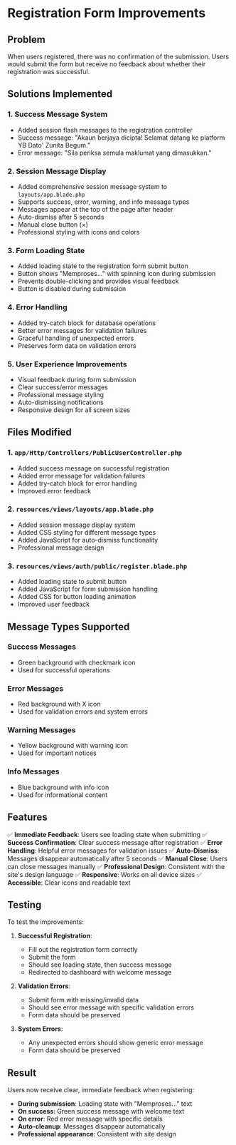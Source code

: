 # Registration Form Improvements

## Problem
When users registered, there was no confirmation of the submission. Users would submit the form but receive no feedback about whether their registration was successful.

## Solutions Implemented

### 1. **Success Message System**
- Added session flash messages to the registration controller
- Success message: "Akaun berjaya dicipta! Selamat datang ke platform YB Dato' Zunita Begum."
- Error message: "Sila periksa semula maklumat yang dimasukkan."

### 2. **Session Message Display**
- Added comprehensive session message system to `layouts/app.blade.php`
- Supports success, error, warning, and info message types
- Messages appear at the top of the page after header
- Auto-dismiss after 5 seconds
- Manual close button (×)
- Professional styling with icons and colors

### 3. **Form Loading State**
- Added loading state to the registration form submit button
- Button shows "Memproses..." with spinning icon during submission
- Prevents double-clicking and provides visual feedback
- Button is disabled during submission

### 4. **Error Handling**
- Added try-catch block for database operations
- Better error messages for validation failures
- Graceful handling of unexpected errors
- Preserves form data on validation errors

### 5. **User Experience Improvements**
- Visual feedback during form submission
- Clear success/error messages
- Professional message styling
- Auto-dismissing notifications
- Responsive design for all screen sizes

## Files Modified

### 1. `app/Http/Controllers/PublicUserController.php`
- Added success message on successful registration
- Added error message for validation failures
- Added try-catch block for error handling
- Improved error feedback

### 2. `resources/views/layouts/app.blade.php`
- Added session message display system
- Added CSS styling for different message types
- Added JavaScript for auto-dismiss functionality
- Professional message design

### 3. `resources/views/auth/public/register.blade.php`
- Added loading state to submit button
- Added JavaScript for form submission handling
- Added CSS for button loading animation
- Improved user feedback

## Message Types Supported

### Success Messages
- Green background with checkmark icon
- Used for successful operations

### Error Messages
- Red background with X icon
- Used for validation errors and system errors

### Warning Messages
- Yellow background with warning icon
- Used for important notices

### Info Messages
- Blue background with info icon
- Used for informational content

## Features

✅ **Immediate Feedback**: Users see loading state when submitting
✅ **Success Confirmation**: Clear success message after registration
✅ **Error Handling**: Helpful error messages for validation issues
✅ **Auto-Dismiss**: Messages disappear automatically after 5 seconds
✅ **Manual Close**: Users can close messages manually
✅ **Professional Design**: Consistent with the site's design language
✅ **Responsive**: Works on all device sizes
✅ **Accessible**: Clear icons and readable text

## Testing

To test the improvements:

1. **Successful Registration**:
   - Fill out the registration form correctly
   - Submit the form
   - Should see loading state, then success message
   - Redirected to dashboard with welcome message

2. **Validation Errors**:
   - Submit form with missing/invalid data
   - Should see error message with specific validation errors
   - Form data should be preserved

3. **System Errors**:
   - Any unexpected errors should show generic error message
   - Form data should be preserved

## Result

Users now receive clear, immediate feedback when registering:
- **During submission**: Loading state with "Memproses..." text
- **On success**: Green success message with welcome text
- **On error**: Red error message with specific details
- **Auto-cleanup**: Messages disappear automatically
- **Professional appearance**: Consistent with site design

